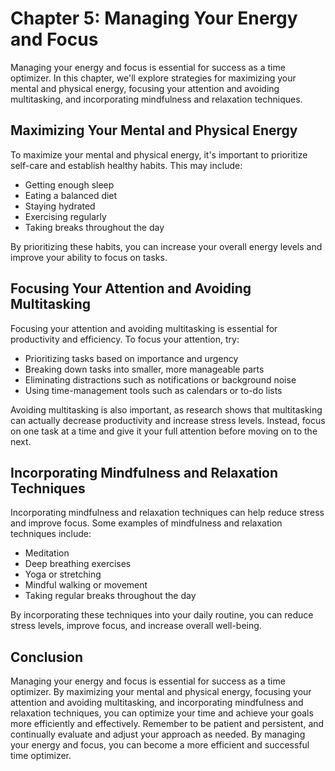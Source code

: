 Chapter 5: Managing Your Energy and Focus
=========================================

Managing your energy and focus is essential for success as a time optimizer. In this chapter, we'll explore strategies for maximizing your mental and physical energy, focusing your attention and avoiding multitasking, and incorporating mindfulness and relaxation techniques.

Maximizing Your Mental and Physical Energy
------------------------------------------

To maximize your mental and physical energy, it's important to prioritize self-care and establish healthy habits. This may include:

* Getting enough sleep
* Eating a balanced diet
* Staying hydrated
* Exercising regularly
* Taking breaks throughout the day

By prioritizing these habits, you can increase your overall energy levels and improve your ability to focus on tasks.

Focusing Your Attention and Avoiding Multitasking
-------------------------------------------------

Focusing your attention and avoiding multitasking is essential for productivity and efficiency. To focus your attention, try:

* Prioritizing tasks based on importance and urgency
* Breaking down tasks into smaller, more manageable parts
* Eliminating distractions such as notifications or background noise
* Using time-management tools such as calendars or to-do lists

Avoiding multitasking is also important, as research shows that multitasking can actually decrease productivity and increase stress levels. Instead, focus on one task at a time and give it your full attention before moving on to the next.

Incorporating Mindfulness and Relaxation Techniques
---------------------------------------------------

Incorporating mindfulness and relaxation techniques can help reduce stress and improve focus. Some examples of mindfulness and relaxation techniques include:

* Meditation
* Deep breathing exercises
* Yoga or stretching
* Mindful walking or movement
* Taking regular breaks throughout the day

By incorporating these techniques into your daily routine, you can reduce stress levels, improve focus, and increase overall well-being.

Conclusion
----------

Managing your energy and focus is essential for success as a time optimizer. By maximizing your mental and physical energy, focusing your attention and avoiding multitasking, and incorporating mindfulness and relaxation techniques, you can optimize your time and achieve your goals more efficiently and effectively. Remember to be patient and persistent, and continually evaluate and adjust your approach as needed. By managing your energy and focus, you can become a more efficient and successful time optimizer.
